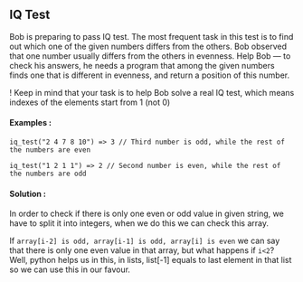 ## IQ Test
Bob is preparing to pass IQ test. The most frequent task in this test is to find out which one of the given numbers differs from the others. Bob observed that one number usually differs from the others in evenness. Help Bob — to check his answers, he needs a program that among the given numbers finds one that is different in evenness, and return a position of this number.

! Keep in mind that your task is to help Bob solve a real IQ test, which means indexes of the elements start from 1 (not 0)

#### Examples :
```
iq_test("2 4 7 8 10") => 3 // Third number is odd, while the rest of the numbers are even

iq_test("1 2 1 1") => 2 // Second number is even, while the rest of the numbers are odd
```
#### Solution : 

In order to check if there is only one even or odd value in given string, we have to split it into integers, when we do this we can check this array.

If `array[i-2] is odd, array[i-1] is odd, array[i] is even` we can say that there is only one even  value in that array, but what happens if `i<2`? Well, python helps us in this, in lists, list[-1] equals to last element in that list so we can use this in our favour.
